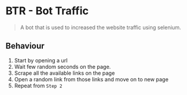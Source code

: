 # BTR - Bot Traffic

> A bot that is used to increased the website traffic using selenium.

## Behaviour

1. Start by opening a url
2. Wait few random seconds on the page.
3. Scrape all the available links on the page
4. Open a random link from those links and move on to new page
5. Repeat from `Step 2`

